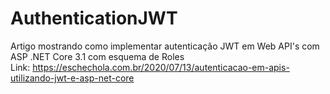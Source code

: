 # AuthenticationJWT
Artigo mostrando como implementar autenticação JWT em Web API's com ASP .NET Core 3.1 com esquema de Roles
<br>
Link: <a href="https://eschechola.com.br/2020/07/13/autenticacao-em-apis-utilizando-jwt-e-asp-net-core">https://eschechola.com.br/2020/07/13/autenticacao-em-apis-utilizando-jwt-e-asp-net-core</a>
